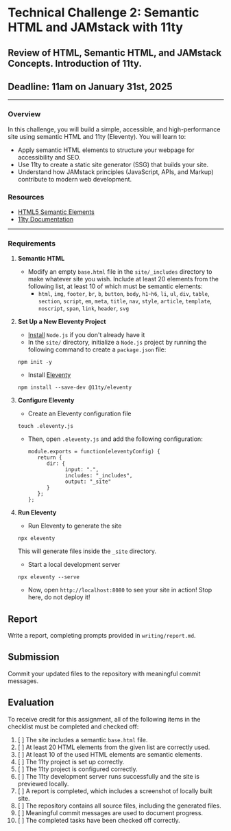 # Technical Challenge 2: Semantic HTML and JAMstack with 11ty
## Review of HTML, Semantic HTML, and JAMstack Concepts. Introduction of 11ty.
## Deadline: 11am on January 31st, 2025

---

### Overview

In this challenge, you will build a simple, accessible, and high-performance site using semantic HTML and 11ty (Eleventy). You will learn to:
- Apply semantic HTML elements to structure your webpage for accessibility and SEO.
- Use 11ty to create a static site generator (SSG) that builds your site.
- Understand how JAMstack principles (JavaScript, APIs, and Markup) contribute to modern web development.

### Resources

- [HTML5 Semantic Elements](https://developer.mozilla.org/en-US/docs/Web/HTML/Element)
- [11ty Documentation](https://www.11ty.dev/docs/)

---

### Requirements

1. **Semantic HTML**
   - Modify an empty `base.html` file in the `site/_includes` directory to make whatever site you wish. Include at least 20 elements from the following list, at least 10 of which must be semantic elements:
     - `html`, `img`, `footer`, `br`, `b`, `button`, `body`, `h1`-`h6`, `li`, `ul`, `div`, `table`, `section`, `script`, `em`, `meta`, `title`, `nav`, `style`, `article`, `template`, `noscript`, `span`, `link`, `header`, `svg` 

2. **Set Up a New Eleventy Project**

   - [Install](https://nodejs.org/en/download/) `Node.js` if you don't already have it 
   - In the `site/` directory, initialize a `Node.js` project by running the following command to create a `package.json` file:

   `npm init -y`

   - Install [Eleventy](https://www.11ty.dev/)

   `npm install --save-dev @11ty/eleventy`

3. **Configure Eleventy**
   - Create an Eleventy configuration file

   `touch .eleventy.js`

   - Then, open `.eleventy.js` and add the following configuration:

      ```
      module.exports = function(eleventyConfig) {
         return {
            dir: {
                  input: ".",
                  includes: "_includes",
                  output: "_site"
            }
         };
      };
      ```

4. **Run Eleventy**
   - Run Eleventy to generate the site

   `npx eleventy`

   This will generate files inside the `_site` directory.

   - Start a local development server

   `npx eleventy --serve`

   - Now, open `http://localhost:8080` to see your site in action! Stop here, do not deploy it!

## Report

Write a report, completing prompts provided in `writing/report.md`.

## Submission 

Commit your updated files to the repository with meaningful commit messages.

## Evaluation

To receive credit for this assignment, all of the following items in the checklist must be completed and checked off:

1. [ ] The site includes a semantic `base.html` file.
2. [ ] At least 20 HTML elements from the given list are correctly used.
3. [ ] At least 10 of the used  HTML elements are semantic elements.
4. [ ] The 11ty project is set up correctly.
5. [ ] The 11ty project is configured correctly.
6. [ ] The 11ty development server runs successfully and the site is previewed locally.
7. [ ] A report is completed, which includes a screenshot of locally built site. 
8. [ ] The repository contains all source files, including the generated files.
9. [ ] Meaningful commit messages are used to document progress.
10. [ ] The completed tasks have been checked off correctly.
